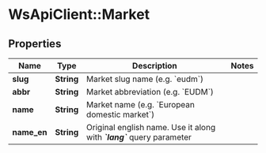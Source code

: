 # WsApiClient::Market

## Properties
Name | Type | Description | Notes
------------ | ------------- | ------------- | -------------
**slug** | **String** | Market slug name (e.g. &#x60;eudm&#x60;) | 
**abbr** | **String** | Market abbreviation (e.g. &#x60;EUDM&#x60;) | 
**name** | **String** | Market name (e.g. &#x60;European domestic market&#x60;) | 
**name_en** | **String** |  Original english name. Use it along with _**&#x60;lang&#x60;**_ query parameter   | 


